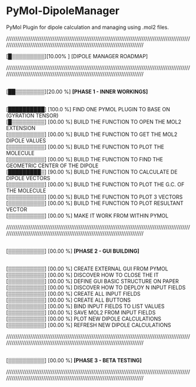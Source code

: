 # PyMol-DipoleManager

PyMol Plugin for dipole calculation and managing using .mol2 files.

/////////////////////////////////////////////////////////////////////////////////////////////////////////////////////////////////////////////////////////////////////////////

[█▒▒▒▒▒▒▒▒▒][10.00% ] [DIPOLE MANAGER ROADMAP]

/////////////////////////////////////////////////////////////////////////////////////////////////////////////////////////////////////////////////////////////////////////////

<br>[██▒▒▒▒▒▒▒▒][20.00 %] <b>[PHASE 1 - INNER WORKINGS]</b>

<br>[██████████] [100.0 %] FIND ONE PYMOL PLUGIN TO BASE ON (GYRATION TENSOR)
<br>[█▒▒▒▒▒▒▒▒▒] [00.00 %] BUILD THE FUNCTION TO OPEN THE MOL2 EXTENSION
<br>[▒▒▒▒▒▒▒▒▒▒] [00.00 %] BUILD THE FUNCTION TO GET THE MOL2 DIPOLE VALUES
<br>[▒▒▒▒▒▒▒▒▒▒] [00.00 %] BUILD THE FUNCTION TO PLOT THE MOLECULE
<br>[▒▒▒▒▒▒▒▒▒▒] [00.00 %] BUILD THE FUNCTION TO FIND THE GEOMETRIC CENTER OF THE DIPOLE
<br>[█████████▒] [90.00 %] BUILD THE FUNCTION TO CALCULATE DE DIPOLE VECTORS
<br>[▒▒▒▒▒▒▒▒▒▒] [00.00 %] BUILD THE FUNCTION TO PLOT THE G.C. OF THE MOLECULE 
<br>[▒▒▒▒▒▒▒▒▒▒] [00.00 %] BUILD THE FUNCTION TO PLOT 3 VECTORS
<br>[▒▒▒▒▒▒▒▒▒▒] [00.00 %] BUILD THE FUNCTION TO PLOT RESULTANT VECTOR
<br>[▒▒▒▒▒▒▒▒▒▒] [00.00 %] MAKE IT WORK FROM WITHIN PYMOL
 
/////////////////////////////////////////////////////////////////////////////////////////////////////////////////////////////////////////////////////////////////////////////

<br>[▒▒▒▒▒▒▒▒▒▒] [00.00 %] <b>[PHASE 2 - GUI BUILDING]</b>


<br>[▒▒▒▒▒▒▒▒▒▒] [00.00 %] CREATE EXTERNAL GUI FROM PYMOL
<br>[▒▒▒▒▒▒▒▒▒▒] [00.00 %] DISCOVER HOW TO CLOSE THE IT
<br>[▒▒▒▒▒▒▒▒▒▒] [00.00 %] DEFINE GUI BASIC STRUCTURE ON PAPER
<br>[▒▒▒▒▒▒▒▒▒▒] [00.00 %] DISCOVER HOW TO DEPLOY N INPUT FIELDS
<br>[▒▒▒▒▒▒▒▒▒▒] [00.00 %] CREATE ALL INPUT FIELDS
<br>[▒▒▒▒▒▒▒▒▒▒] [00.00 %] CREATE ALL BUTTONS
<br>[▒▒▒▒▒▒▒▒▒▒] [00.00 %] BIND INPUT FIELDS TO LIST VALUES
<br>[▒▒▒▒▒▒▒▒▒▒] [00.00 %] SAVE MOL2 FROM INPUT FIELDS
<br>[▒▒▒▒▒▒▒▒▒▒] [00.00 %] PLOT NEW DIPOLE CALCULATIONS
<br>[▒▒▒▒▒▒▒▒▒▒] [00.00 %] REFRESH NEW DIPOLE CALCULATIONS 


/////////////////////////////////////////////////////////////////////////////////////////////////////////////////////////////////////////////////////////////////////////////

<br>[▒▒▒▒▒▒▒▒▒▒] [00.00 %] <b>[PHASE 3 - BETA TESTING]</b>

/////////////////////////////////////////////////////////////////////////////////////////////////////////////////////////////////////////////////////////////////////////////


